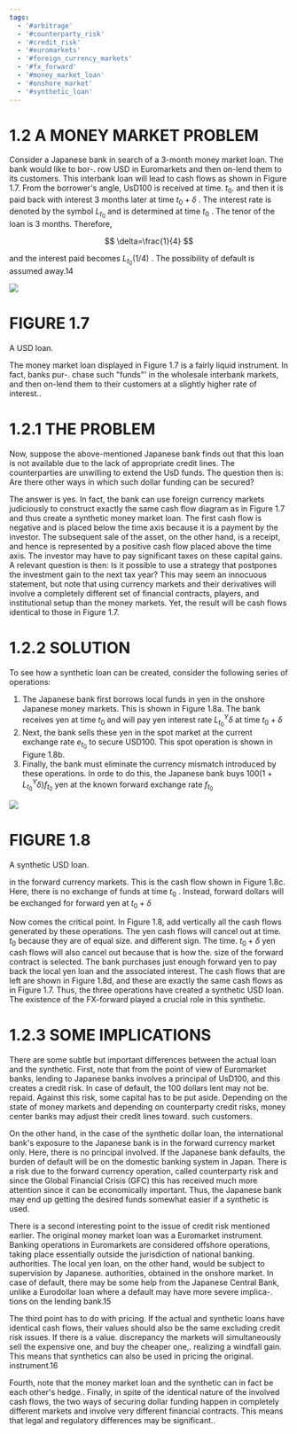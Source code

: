 ```yaml
---
tags:
  - '#arbitrage'
  - '#counterparty_risk'
  - '#credit_risk'
  - '#euromarkets'
  - '#foreign_currency_markets'
  - '#fx_forward'
  - '#money_market_loan'
  - '#onshore_market'
  - '#synthetic_loan'
---
```

# 1.2 A MONEY MARKET PROBLEM  

Consider a Japanese bank in search of a 3-month money market loan. The bank would like to bor-. row USD in Euromarkets and then on-lend them to its customers. This interbank loan will lead to cash flows as shown in Figure 1.7. From the borrower's angle, UsD100 is received at time. $t_{0}.$ and then it is paid back with interest 3 months later at time $t_{0}+\delta$ . The interest rate is denoted by the symbol $L_{t_{0}}$ and is determined at time $t_{0}$ . The tenor of the loan is 3 months. Therefore,  

$$
\delta=\frac{1}{4}
$$  

and the interest paid becomes $L_{t_{0}}(1/4)$ . The possibility of default is assumed away.14  

![](222790bdf5b349ae5feff0e91422b9095578263c986193bc68228b0ae3aeb6b3.jpg)  

# FIGURE 1.7  

A USD loan.  

The money market loan displayed in Figure 1.7 is a fairly liquid instrument. In fact, banks pur-. chase such "funds"' in the wholesale interbank markets, and then on-lend them to their customers at a slightly higher rate of interest..  

# 1.2.1 THE PROBLEM  

Now, suppose the above-mentioned Japanese bank finds out that this loan is not available due to the lack of appropriate credit lines. The counterparties are unwilling to extend the UsD funds. The question then is: Are there other ways in which such dollar funding can be secured?  

The answer is yes. In fact, the bank can use foreign currency markets judiciously to construct exactly the same cash flow diagram as in Figure 1.7 and thus create a synthetic money market loan. The first cash flow is negative and is placed below the time axis because it is a payment by the investor. The subsequent sale of the asset, on the other hand, is a receipt, and hence is represented by a positive cash flow placed above the time axis. The investor may have to pay significant taxes on these capital gains. A relevant question is then: Is it possible to use a strategy that postpones the investment gain to the next tax year? This may seem an innocuous statement, but note that using currency markets and their derivatives will involve a completely different set of financial contracts, players, and institutional setup than the money markets. Yet, the result will be cash flows identical to those in Figure 1.7.  

# 1.2.2 SOLUTION  

To see how a synthetic loan can be created, consider the following series of operations:  

1. The Japanese bank first borrows local funds in yen in the onshore Japanese money markets. This is shown in Figure 1.8a. The bank receives yen at time $t_{0}$ and will pay yen interest rate $L_{t_{0}}^{Y}\delta$ at time $t_{0}+\delta$   
2. Next, the bank sells these yen in the spot market at the current exchange rate $e_{t_{0}}$ to secure USD100. This spot operation is shown in Figure 1.8b.   
3. Finally, the bank must eliminate the currency mismatch introduced by these operations. In orde to do this, the Japanese bank buys $100(1+L_{t_{0}}^{Y}\delta)f_{t_{0}}$ yen at the known forward exchange rate $f_{t_{0}}$  

![](fc1ac72220aae73707f8df5fc51911aaf546afbc7bf2e882faba0c0135fbbc94.jpg)  

# FIGURE 1.8  

A synthetic USD loan.  

in the forward currency markets. This is the cash flow shown in Figure 1.8c. Here, there is no exchange of funds at time $t_{0}$ . Instead, forward dollars will be exchanged for forward yen at $t_{0}+\delta$  

Now comes the critical point. In Figure 1.8, add vertically all the cash flows generated by these operations. The yen cash flows will cancel out at time. $t_{0}$ because they are of equal size. and different sign. The time. $t_{0}+\delta$ yen cash flows will also cancel out because that is how the. size of the forward contract is selected. The bank purchases just enough forward yen to pay back the local yen loan and the associated interest. The cash flows that are left are shown in Figure 1.8d, and these are exactly the same cash flows as in Figure 1.7. Thus, the three operations have created a synthetic USD loan. The existence of the FX-forward played a crucial role in this synthetic.  

# 1.2.3 SOME IMPLICATIONS  

There are some subtle but important differences between the actual loan and the synthetic. First, note that from the point of view of Euromarket banks, lending to Japanese banks involves a principal of UsD100, and this creates a credit risk. In case of default, the 100 dollars lent may not be. repaid. Against this risk, some capital has to be put aside. Depending on the state of money markets and depending on counterparty credit risks, money center banks may adjust their credit lines toward. such customers.  

On the other hand, in the case of the synthetic dollar loan, the international bank's exposure to the Japanese bank is in the forward currency market only. Here, there is no principal involved. If the Japanese bank defaults, the burden of default will be on the domestic banking system in Japan. There is a risk due to the forward currency operation, called counterparty risk and since the Global Financial Crisis (GFC) this has received much more attention since it can be economically important. Thus, the Japanese bank may end up getting the desired funds somewhat easier if a synthetic is used.  

There is a second interesting point to the issue of credit risk mentioned earlier. The original money market loan was a Euromarket instrument. Banking operations in Euromarkets are considered offshore operations, taking place essentially outside the jurisdiction of national banking. authorities. The local yen loan, on the other hand, would be subject to supervision by Japanese. authorities, obtained in the onshore market. In case of default, there may be some help from the Japanese Central Bank, unlike a Eurodollar loan where a default may have more severe implica-. tions on the lending bank.15  

The third point has to do with pricing. If the actual and synthetic loans have identical cash flows, their values should also be the same excluding credit risk issues. If there is a value. discrepancy the markets will simultaneously sell the expensive one, and buy the cheaper one,. realizing a windfall gain. This means that synthetics can also be used in pricing the original. instrument.16  

Fourth, note that the money market loan and the synthetic can in fact be each other's hedge.. Finally, in spite of the identical nature of the involved cash flows, the two ways of securing dollar funding happen in completely different markets and involve very different financial contracts. This means that legal and regulatory differences may be significant..  
